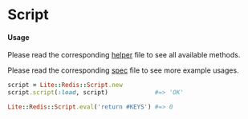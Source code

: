 # Script

#### Usage

Please read the corresponding [helper](https://github.com/drexed/lite-redis/blob/master/lib/lite/redis/helpers/script_helper.rb) file to see all available methods.

Please read the corresponding [spec](https://github.com/drexed/lite-redis/blob/master/spec/lite/redis/script_spec.rb) file to see more example usages.

```ruby
script = Lite::Redis::Script.new
script.script(:load, script)             #=> 'OK'

Lite::Redis::Script.eval('return #KEYS') #=> 0
```
